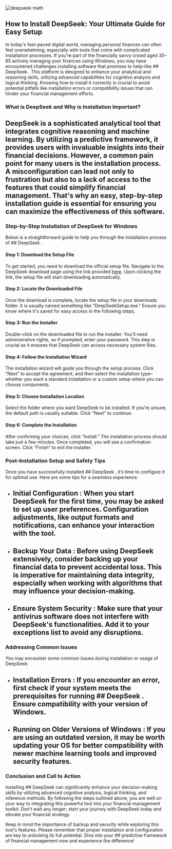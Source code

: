 

![deepseek math](https://i.postimg.cc/14xPzhpz/deepseek-butoday-feat-crop.jpg)


## How to Install DeepSeek: Your Ultimate Guide for Easy Setup 


In today's fast-paced digital world, managing personal finances can often feel overwhelming, especially with tools that come with complicated installation processes. If you're part of the financially savvy crowd aged 35–65 actively managing your finances using Windows, you may have encountered challenges installing software that promises to help–like ## DeepSeek . This platform is designed to enhance your analytical and reasoning skills, utilizing advanced capabilities for cognitive analysis and logical thinking. Knowing how to install it correctly is crucial to avoid potential pitfalls like installation errors or compatibility issues that can hinder your financial management efforts.


### What is DeepSeek and Why is Installation Important?


## DeepSeek  is a sophisticated analytical tool that integrates cognitive reasoning and machine learning. By utilizing a predictive framework, it provides users with invaluable insights into their financial decisions. However, a common pain point for many users is the installation process. A misconfiguration can lead not only to frustration but also to a lack of access to the features that could simplify financial management. That's why an easy, step-by-step installation guide is essential for ensuring you can maximize the effectiveness of this software.


### Step-by-Step Installation of DeepSeek for Windows


Below is a straightforward guide to help you through the installation process of ## DeepSeek .


#### Step 1: Download the Setup File


To get started, you need to download the official setup file. Navigate to the DeepSeek download page using the link provided [here](https://deepseek.com/download). Upon clicking the link, the setup file will start downloading automatically.


#### Step 2: Locate the Downloaded File


Once the download is complete, locate the setup file in your downloads folder. It is usually named something like "DeepSeekSetup.exe." Ensure you know where it's saved for easy access in the following steps.


#### Step 3: Run the Installer


Double-click on the downloaded file to run the installer. You'll need administrative rights, so if prompted, enter your password. This step is crucial as it ensures that DeepSeek can access necessary system files.


#### Step 4: Follow the Installation Wizard


The installation wizard will guide you through the setup process. Click “Next” to accept the agreement, and then select the installation type– whether you want a standard installation or a custom setup where you can choose components.


#### Step 5: Choose Installation Location


Select the folder where you want DeepSeek to be installed. If you're unsure, the default path is usually suitable. Click "Next" to continue.


#### Step 6: Complete the Installation


After confirming your choices, click “Install.” The installation process should take just a few minutes. Once completed, you will see a confirmation screen. Click “Finish” to exit the installer.


### Post-Installation Setup and Safety Tips


Once you have successfully installed ## DeepSeek , it’s time to configure it for optimal use. Here are some tips for a seamless experience:


- ## Initial Configuration : When you start DeepSeek for the first time, you may be asked to set up user preferences. Configuration adjustments, like output formats and notifications, can enhance your interaction with the tool.


- ## Backup Your Data : Before using DeepSeek extensively, consider backing up your financial data to prevent accidental loss. This is imperative for maintaining data integrity, especially when working with algorithms that may influence your decision-making.


- ## Ensure System Security : Make sure that your antivirus software does not interfere with DeepSeek's functionalities. Add it to your exceptions list to avoid any disruptions.


### Addressing Common Issues


You may encounter some common issues during installation or usage of DeepSeek:


- ## Installation Errors : If you encounter an error, first check if your system meets the prerequisites for running ## DeepSeek . Ensure compatibility with your version of Windows.


- ## Running on Older Versions of Windows : If you are using an outdated version, it may be worth updating your OS for better compatibility with newer machine learning tools and improved security features.


### Conclusion and Call to Action


Installing ## DeepSeek  can significantly enhance your decision-making skills by utilizing advanced cognitive analysis, logical thinking, and inference methods. By following the steps outlined above, you are well on your way to integrating this powerful tool into your financial management toolkit. Don’t wait any longer; start your journey with DeepSeek today and elevate your financial strategy.


Keep in mind the importance of backup and security while exploring this tool's features. Please remember that proper installation and configuration are key to unlocking its full potential. Dive into your ## predictive framework  of financial management now and experience the difference!

